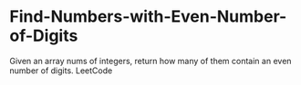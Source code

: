 # Find-Numbers-with-Even-Number-of-Digits
Given an array nums of integers, return how many of them contain an even number of digits. LeetCode
